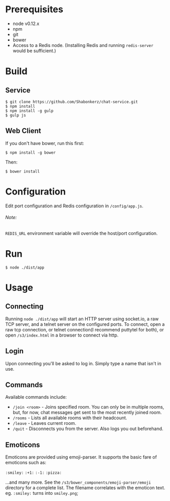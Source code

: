 # Prerequisites

- node v0.12.x
- npm
- git
- bower
- Access to a Redis node. (Installing Redis and running `redis-server` would be sufficient.)

# Build

## Service
```
$ git clone https://github.com/Shabonkerz/chat-service.git
$ npm install
$ npm install -g gulp
$ gulp js
```

## Web Client
If you don't have bower, run this first:

```
$ npm install -g bower
```
Then:

```
$ bower install
```

# Configuration

Edit port configuration and Redis configuration in `/config/app.js`.

###### Note:

`REDIS_URL` environment variable will override the host/port configuration.

# Run

```
$ node ./dist/app
```


# Usage
## Connecting
Running `node ./dist/app` will start an HTTP server using socket.io, a raw TCP server, and a telnet server on the configured ports. To connect, open a raw tcp connection, or telnet connection(I recommend puttytel for both), or open `/s3/index.html` in a browser to connect via http.

## Login
Upon connecting you'll be asked to log in. Simply type a name that isn't in use.

## Commands
Available commands include:

- `/join <room>` - Joins specified room. You can only be in multiple rooms, but, for now, chat messages get sent to the most recently joined room.
- `/rooms` - Lists all available rooms with their headcount.
- `/leave` - Leaves current room.
- `/quit` - Disconnects you from the server. Also logs you out beforehand.

## Emoticons
Emoticons are provided using emoji-parser. It supports the basic fare of emoticons such as:

`:smiley:`
`:+1:`
`:-1:`
`:pizza:`

...and many more. See the `/s3/bower_components/emoji-parser/emoji` directory for a complete list. The filename correlates with the emoticon text. eg. `:smiley:` turns into `smiley.png`;

